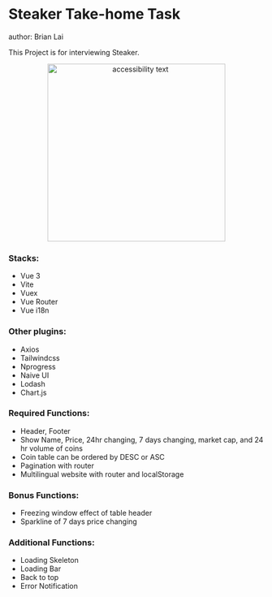 # Steaker Take-home Task

author: Brian Lai

This Project is for interviewing Steaker.

<p align="center">
  <img src="./assets/preview.png" width="350" alt="accessibility text">
</p>

### Stacks:

- Vue 3
- Vite
- Vuex
- Vue Router
- Vue i18n

### Other plugins:

- Axios
- Tailwindcss
- Nprogress
- Naive UI
- Lodash
- Chart.js

### Required Functions:

- Header, Footer
- Show Name, Price, 24hr changing, 7 days changing, market cap, and 24 hr volume of coins
- Coin table can be ordered by DESC or ASC
- Pagination with router
- Multilingual website with router and localStorage

### Bonus Functions:

- Freezing window effect of table header
- Sparkline of 7 days price changing

### Additional Functions:

- Loading Skeleton
- Loading Bar
- Back to top
- Error Notification
